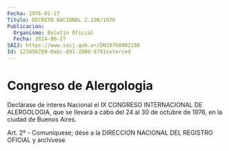 ```yaml
---
Fecha: 1976-01-27
Título: DECRETO NACIONAL 2.198/1976
Publicación:
  Organismo: Boletín Oficial
  Fecha: 2014-06-27
SAIJ: https://www.saij.gob.ar/DN19760002198
Id: 123456789-0abc-891-2000-6791soterced
---
```

# Congreso de Alergologia

<a id="1"></a>
Declárase de interes Nacional el IX CONGRESO INTERNACIONAL DE ALERGOLOGIA, que se llevará a cabo del 24 al 30 de octubre de 1976, en la ciudad de Buenos Aires.

<a id="2"></a>
Art. 2º - Comuníquese; dése a la DIRECCION NACIONAL DEL REGISTRO OFICIAL y archívese.